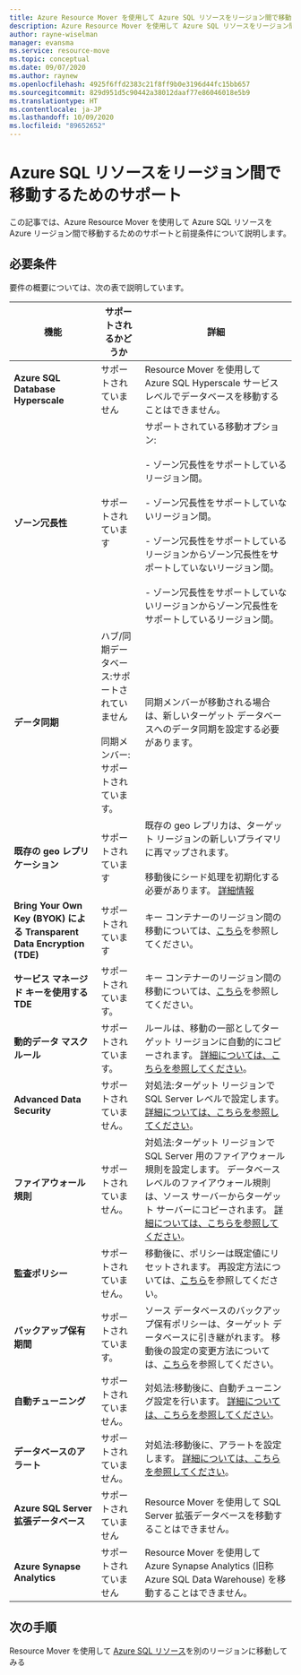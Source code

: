 ```yaml
---
title: Azure Resource Mover を使用して Azure SQL リソースをリージョン間で移動するためのサポート。
description: Azure Resource Mover を使用して Azure SQL リソースをリージョン間で移動するためのサポートを確認します。
author: rayne-wiselman
manager: evansma
ms.service: resource-move
ms.topic: conceptual
ms.date: 09/07/2020
ms.author: raynew
ms.openlocfilehash: 4925f6ffd2383c21f8ff9b0e3196d44fc15bb657
ms.sourcegitcommit: 829d951d5c90442a38012daaf77e86046018e5b9
ms.translationtype: HT
ms.contentlocale: ja-JP
ms.lasthandoff: 10/09/2020
ms.locfileid: "89652652"
---
```

# <a name="support-for-moving-azure-sql-resources-between-azure-regions"></a>Azure SQL リソースをリージョン間で移動するためのサポート

この記事では、Azure Resource Mover を使用して Azure SQL リソースを Azure リージョン間で移動するためのサポートと前提条件について説明します。

## <a name="requirements"></a>必要条件

要件の概要については、次の表で説明しています。

**機能** | **サポートされるかどうか** | **詳細**
--- | --- | ---
**Azure SQL Database Hyperscale** | サポートされていません | Resource Mover を使用して Azure SQL Hyperscale サービス レベルでデータベースを移動することはできません。
**ゾーン冗長性** | サポートされています |  サポートされている移動オプション:<br/><br/> - ゾーン冗長性をサポートしているリージョン間。<br/><br/> - ゾーン冗長性をサポートしていないリージョン間。<br/><br/> - ゾーン冗長性をサポートしているリージョンからゾーン冗長性をサポートしていないリージョン間。<br/><br/> - ゾーン冗長性をサポートしていないリージョンからゾーン冗長性をサポートしているリージョン間。 
**データ同期** | ハブ/同期データベース:サポートされていません<br/><br/> 同期メンバー:サポートされています。 | 同期メンバーが移動される場合は、新しいターゲット データベースへのデータ同期を設定する必要があります。
**既存の geo レプリケーション** | サポートされています | 既存の geo レプリカは、ターゲット リージョンの新しいプライマリに再マップされます。<br/><br/> 移動後にシード処理を初期化する必要があります。 [詳細情報](/azure/sql-database/sql-database-active-geo-replication-portal)
**Bring Your Own Key (BYOK) による Transparent Data Encryption (TDE)** | サポートされています | キー コンテナーのリージョン間の移動については、[こちら](../key-vault/general/move-region.md)を参照してください。
**サービス マネージド キーを使用する TDE** | サポートされています。 |  キー コンテナーのリージョン間の移動については、[こちら](../key-vault/general/move-region.md)を参照してください。
**動的データ マスク ルール** | サポートされています。 | ルールは、移動の一部としてターゲット リージョンに自動的にコピーされます。 [詳細については、こちらを参照してください](https://docs.microsoft.com/azure/sql-database/sql-database-dynamic-data-masking-get-started-portal)。
**Advanced Data Security** | サポートされていません。 | 対処法:ターゲット リージョンで SQL Server レベルで設定します。 [詳細については、こちらを参照してください](https://docs.microsoft.com/azure/sql-database/sql-database-advanced-data-security)。
**ファイアウォール規則** | サポートされていません。 | 対処法:ターゲット リージョンで SQL Server 用のファイアウォール規則を設定します。 データベースレベルのファイアウォール規則は、ソース サーバーからターゲット サーバーにコピーされます。 [詳細については、こちらを参照してください](https://docs.microsoft.com/azure/sql-database/sql-database-server-level-firewall-rule)。
**監査ポリシー** | サポートされていません。 | 移動後に、ポリシーは既定値にリセットされます。 再設定方法については、[こちら](https://docs.microsoft.com/azure/sql-database/sql-database-auditing)を参照してください。
**バックアップ保有期間** | サポートされています。 | ソース データベースのバックアップ保有ポリシーは、ターゲット データベースに引き継がれます。 移動後の設定の変更方法については、[こちら](/azure/sql-database/sql-database-long-term-backup-retention-configure)を参照してください。
**自動チューニング** | サポートされていません。 | 対処法:移動後に、自動チューニング設定を行います。 [詳細については、こちらを参照してください](https://docs.microsoft.com/azure/sql-database/sql-database-automatic-tuning-enable)。
**データベースのアラート** | サポートされていません。 | 対処法:移動後に、アラートを設定します。 [詳細については、こちらを参照してください](https://docs.microsoft.com/azure/sql-database/sql-database-insights-alerts-portal)。
**Azure SQL Server 拡張データベース** | サポートされていません | Resource Mover を使用して SQL Server 拡張データベースを移動することはできません。
**Azure Synapse Analytics** | サポートされていません | Resource Mover を使用して Azure Synapse Analytics (旧称 Azure SQL Data Warehouse) を移動することはできません。
## <a name="next-steps"></a>次の手順

Resource Mover を使用して [Azure SQL リソース](tutorial-move-region-sql.md)を別のリージョンに移動してみる